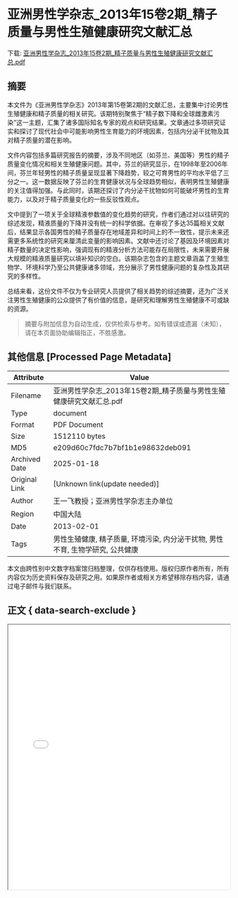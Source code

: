 # 亚洲男性学杂志_2013年15卷2期_精子质量与男性生殖健康研究文献汇总

<!-- tcd_download_link -->
下载: <a href="../亚洲男性学杂志_2013年15卷2期_精子质量与男性生殖健康研究文献汇总.pdf" download>亚洲男性学杂志_2013年15卷2期_精子质量与男性生殖健康研究文献汇总.pdf</a>
<!-- tcd_download_link_end -->

## 摘要

<!-- tcd_abstract -->
本文件为《亚洲男性学杂志》2013年第15卷第2期的文献汇总，主要集中讨论男性生殖健康和精子质量的相关研究。该期特别聚焦于“精子数下降和全球雌激素污染”这一主题，汇集了诸多国际知名专家的观点和研究结果。文章通过多项研究证实和探讨了现代社会中可能影响男性生育能力的环境因素，包括内分泌干扰物及其对精子质量的潜在影响。

文件内容包括多篇研究报告的摘要，涉及不同地区（如芬兰、美国等）男性的精子质量变化情况和相关生殖健康问题。其中，芬兰的研究显示，在1998年至2006年间，芬兰年轻男性的精子质量呈现显著下降趋势，较之可育男性的平均水平低了三分之一。这一数据反映了芬兰的生育健康状况与全球趋势相似，表明男性生殖健康的关注值得加强。与此同时，该期还探讨了内分泌干扰物如何可能破坏男性的生育能力，以及对于精子质量变化的一些反驳性观点。

文中提到了一项关于全球精液参数值的变化趋势的研究，作者们通过对以往研究的综述发现，精液质量的下降并没有统一的科学依据。在审视了多达35篇相关文献后，结果显示各国男性的精子质量存在地域差异和时间上的不一致性，提示未来还需更多系统性的研究来厘清此变量的影响因素。文献中还讨论了基因及环境因素对精子数量的决定性影响，强调现有的精液分析方法可能存在局限性，未来需要开展大规模的精液质量研究以填补知识的空白。该期杂志包含的主题文章涵盖了生殖生物学、环境科学乃至公共健康诸多领域，充分展示了男性健康问题的复杂性及其研究的多样性。

总结来看，这份文件不仅为专业研究人员提供了相关趋势的综述摘要，还为广泛关注男性生殖健康的公众提供了有价值的信息，是研究和理解男性生殖健康不可或缺的资源。

<!-- tcd_abstract_end -->

> 摘要与附加信息为自动生成，仅供检索与参考。如有错误或遗漏（未知），请在本页面协助编辑指正，不胜感激。

## 其他信息 [Processed Page Metadata]

| Attribute       | Value                                  |
|-----------------|----------------------------------------|
| Filename        | 亚洲男性学杂志_2013年15卷2期_精子质量与男性生殖健康研究文献汇总.pdf                             |
| Type            | document                                 |
| Format          | PDF Document                               |
| Size            | 1512110 bytes                           |
| MD5             | e209d60c7fdc7b7bf1b1e98632deb091                                  |
| Archived Date   | 2025-01-18                             |
| Original Link   | [Unknown link(update needed)]                         |
| Author          | 王一飞教授；亚洲男性学杂志主办单位                               |
 | Region          | 中国大陆                               |
| Date            | 2013-02-01                                 |
| Tags            | 男性生殖健康, 精子质量, 环境污染, 内分泌干扰物, 男性不育, 生物学研究, 公共健康                                 |

本文由跨性别中文数字档案馆归档整理，仅供存档使用。版权归原作者所有，所有内容仅为历史资料保存及研究之用。如果原作者或相关方希望移除存档内容，请通过电子邮件与我们联系。

## 正文 { data-search-exclude }

<!-- tcd_main_text -->
<iframe src="../亚洲男性学杂志_2013年15卷2期_精子质量与男性生殖健康研究文献汇总.pdf" width="100%" height="600px">
    <p>无法显示PDF，请下载查看。</p>
</iframe>
<!-- tcd_main_text_end -->

